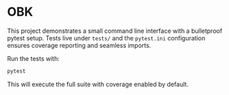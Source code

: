 # OBK

This project demonstrates a small command line interface with a bulletproof
pytest setup.  Tests live under `tests/` and the `pytest.ini` configuration
ensures coverage reporting and seamless imports.

Run the tests with:

```bash
pytest
```

This will execute the full suite with coverage enabled by default.


